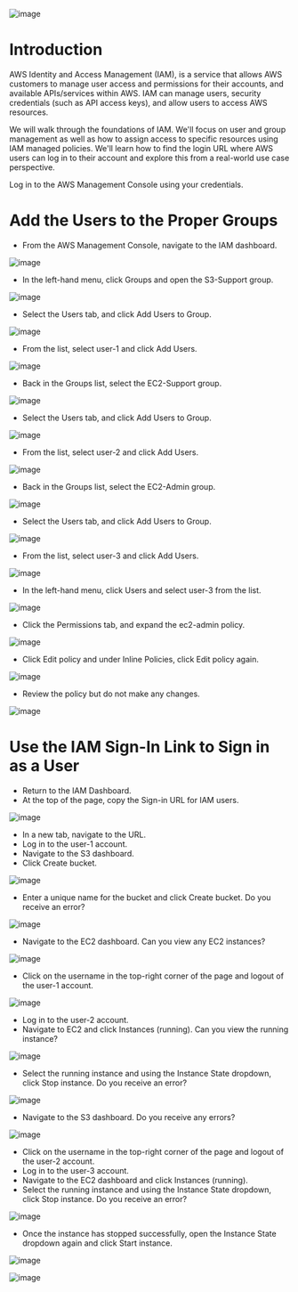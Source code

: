 ![image](https://user-images.githubusercontent.com/44756128/114194132-ccd77500-9914-11eb-8a9f-03374e202fcb.png)

# Introduction
AWS Identity and Access Management (IAM), is a service that allows AWS customers to manage user access and permissions for their accounts, and available APIs/services within AWS. IAM can manage users, security credentials (such as API access keys), and allow users to access AWS resources.

We will walk through the foundations of IAM. We'll focus on user and group management as well as how to assign access to specific resources using IAM managed policies. We'll learn how to find the login URL where AWS users can log in to their account and explore this from a real-world use case perspective.

Log in to the AWS Management Console using your credentials.

# Add the Users to the Proper Groups
  - From the AWS Management Console, navigate to the IAM dashboard.

![image](https://user-images.githubusercontent.com/44756128/114196665-32c4fc00-9917-11eb-964f-158d2c5f94a4.png)

  - In the left-hand menu, click Groups and open the S3-Support group.
 
![image](https://user-images.githubusercontent.com/44756128/114195360-0361bf80-9916-11eb-905c-e8239e9ed6a1.png)
  
  - Select the Users tab, and click Add Users to Group.

![image](https://user-images.githubusercontent.com/44756128/114195444-14aacc00-9916-11eb-9294-1517853595a7.png)

  - From the list, select user-1 and click Add Users.
  
![image](https://user-images.githubusercontent.com/44756128/114195519-23917e80-9916-11eb-9f1d-bac283ce1f5e.png)

  - Back in the Groups list, select the EC2-Support group.

![image](https://user-images.githubusercontent.com/44756128/114195732-576ca400-9916-11eb-9222-cb2c52ca7c81.png)

  - Select the Users tab, and click Add Users to Group.

![image](https://user-images.githubusercontent.com/44756128/114195787-65222980-9916-11eb-9644-b8fb52388b12.png)

  - From the list, select user-2 and click Add Users.

![image](https://user-images.githubusercontent.com/44756128/114195856-766b3600-9916-11eb-9114-8b0c2518c4ae.png)

  - Back in the Groups list, select the EC2-Admin group.

![image](https://user-images.githubusercontent.com/44756128/114195975-8d118d00-9916-11eb-9f9c-8d180e5cad50.png)

  - Select the Users tab, and click Add Users to Group.

![image](https://user-images.githubusercontent.com/44756128/114196022-9864b880-9916-11eb-9615-d240263d65b5.png)

  - From the list, select user-3 and click Add Users.

![image](https://user-images.githubusercontent.com/44756128/114196075-a581a780-9916-11eb-8712-31c9b62b5b88.png)

  - In the left-hand menu, click Users and select user-3 from the list.

![image](https://user-images.githubusercontent.com/44756128/114196279-d4981900-9916-11eb-88b2-28c2179613c9.png)

  - Click the Permissions tab, and expand the ec2-admin policy.

![image](https://user-images.githubusercontent.com/44756128/114196432-f5f90500-9916-11eb-839f-1ce422cf8ff8.png)

  - Click Edit policy and under Inline Policies, click Edit policy again.

![image](https://user-images.githubusercontent.com/44756128/114196487-07421180-9917-11eb-8129-22fbf6ddce53.png)

  - Review the policy but do not make any changes.

![image](https://user-images.githubusercontent.com/44756128/114196550-1628c400-9917-11eb-97d4-8e20d12cfa52.png)

# Use the IAM Sign-In Link to Sign in as a User
  - Return to the IAM Dashboard.
  - At the top of the page, copy the Sign-in URL for IAM users.

![image](https://user-images.githubusercontent.com/44756128/114196794-512af780-9917-11eb-829d-8cc439547657.png)

  - In a new tab, navigate to the URL.
  - Log in to the user-1 account.
  - Navigate to the S3 dashboard.
  - Click Create bucket.

![image](https://user-images.githubusercontent.com/44756128/114197001-88010d80-9917-11eb-9606-3cdf233f9a0d.png)

  - Enter a unique name for the bucket and click Create bucket. Do you receive an error?

![image](https://user-images.githubusercontent.com/44756128/114197161-aebf4400-9917-11eb-8bb2-54a92e77f9bc.png)

  - Navigate to the EC2 dashboard. Can you view any EC2 instances?

![image](https://user-images.githubusercontent.com/44756128/114197252-c4cd0480-9917-11eb-8cb7-b12543c03562.png)

  - Click on the username in the top-right corner of the page and logout of the user-1 account.

![image](https://user-images.githubusercontent.com/44756128/114197297-d0b8c680-9917-11eb-858d-75800bd97225.png)

  - Log in to the user-2 account.
  - Navigate to EC2 and click Instances (running). Can you view the running instance?

![image](https://user-images.githubusercontent.com/44756128/114197504-0958a000-9918-11eb-9192-c8eda8b55cf6.png)

  - Select the running instance and using the Instance State dropdown, click Stop instance. Do you receive an error?

![image](https://user-images.githubusercontent.com/44756128/114197590-1ffef700-9918-11eb-8c7f-b17465d0dd0d.png)

  - Navigate to the S3 dashboard. Do you receive any errors?

![image](https://user-images.githubusercontent.com/44756128/114197760-4755c400-9918-11eb-84e0-1f69a32883e5.png)

  - Click on the username in the top-right corner of the page and logout of the user-2 account.
  - Log in to the user-3 account.
  - Navigate to the EC2 dashboard and click Instances (running).
  - Select the running instance and using the Instance State dropdown, click Stop instance. Do you receive an error?

![image](https://user-images.githubusercontent.com/44756128/114198098-8f74e680-9918-11eb-9950-84ea68f281cb.png)

  - Once the instance has stopped successfully, open the Instance State dropdown again and click Start instance.

![image](https://user-images.githubusercontent.com/44756128/114198172-a61b3d80-9918-11eb-9cc3-c882c2f3c2f8.png)

![image](https://user-images.githubusercontent.com/44756128/114198252-b6cbb380-9918-11eb-8c05-55fadd19ef92.png)
